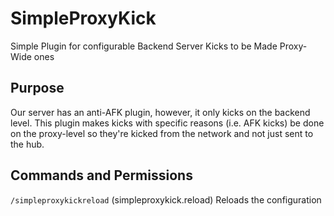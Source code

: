 # SimpleProxyKick
Simple Plugin for configurable Backend Server Kicks to be Made Proxy-Wide ones

## Purpose
Our server has an anti-AFK plugin, however, it only kicks on the backend level. This plugin makes kicks with specific reasons (i.e. AFK kicks) be done on the proxy-level so they're kicked from the network and not just sent to the hub.

## Commands and Permissions
`/simpleproxykickreload` (simpleproxykick.reload)
Reloads the configuration
